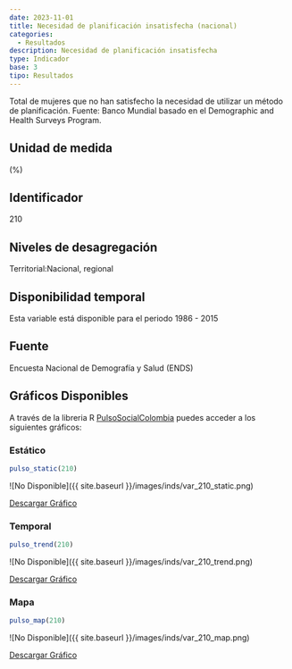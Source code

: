 ```yaml
---
date: 2023-11-01
title: Necesidad de planificación insatisfecha (nacional)
categories:
  - Resultados
description: Necesidad de planificación insatisfecha
type: Indicador
base: 3
tipo: Resultados
--- 
```


Total de mujeres que no han satisfecho la necesidad de utilizar un método de planificación.
Fuente: Banco Mundial basado en el Demographic and Health Surveys Program.

## Unidad de medida
(%)

## Identificador
210

## Niveles de desagregación
Territorial:Nacional, regional

## Disponibilidad temporal
Esta variable está disponible para el periodo 1986 - 2015

## Fuente
Encuesta Nacional de Demografía y Salud (ENDS)

## Gráficos Disponibles

A través de la libreria R [PulsoSocialColombia](https://github.com/pulsosocialcolombia/PulsoSocialColombia) puedes acceder a los siguientes gráficos:

### Estático

``` R
pulso_static(210)
```

![No Disponible]({{ site.baseurl }}/images/inds/var_210_static.png)

<a href='{{ site.baseurl }}/images/inds/var_210_static.png'>Descargar Gráfico</a>

### Temporal

``` R
pulso_trend(210)
```

![No Disponible]({{ site.baseurl }}/images/inds/var_210_trend.png)

<a href='{{ site.baseurl }}/images/inds/var_210_trend.png'>Descargar Gráfico</a>

### Mapa

``` R
pulso_map(210)
```

![No Disponible]({{ site.baseurl }}/images/inds/var_210_map.png)

<a href='{{ site.baseurl }}/images/inds/var_210_map.png'>Descargar Gráfico</a>